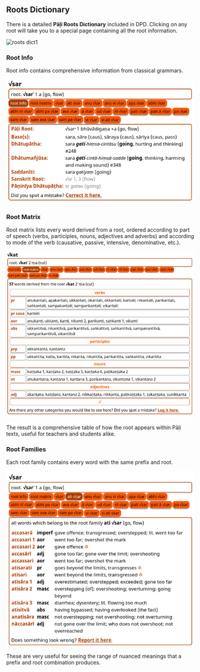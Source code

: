 ## Roots Dictionary

There is a detailed **Pāḷi Roots Dictionary** included in DPD. Clicking on any root will take you to a special page containing all the root information.

![roots dict1](pics/rootsdict/roots%20dict1.png)

### Root Info

Root info contains comprehensive information from classical grammars.

![roots dict2](pics/rootsdict/rootinfo.png)

### Root Matrix

Root matrix lists every word derived from a root, ordered according to part of speech (verbs, participles, nouns, adjectives and adverbs) and according to mode of the verb (causative, passive, intensive, denominative, etc.). 

![root matrix](pics/rootsdict/rootsmatrix.png)

The result is a comprehensive table of how the root appears within Pāḷi texts, useful for teachers and students alike. 

### Root Families

Each root family contains every word with the same prefix and root. 

![roots dict3](pics/rootsdict/rootfamily.png)

These are very useful for seeing the range of nuanced meanings that a prefix and root combination produces.

